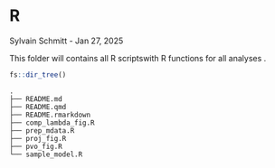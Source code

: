 # R
Sylvain Schmitt -
Jan 27, 2025

This folder will contains all R scriptswith R functions for all analyses
.

``` r
fs::dir_tree()
```

    .
    ├── README.md
    ├── README.qmd
    ├── README.rmarkdown
    ├── comp_lambda_fig.R
    ├── prep_mdata.R
    ├── proj_fig.R
    ├── pvo_fig.R
    └── sample_model.R
